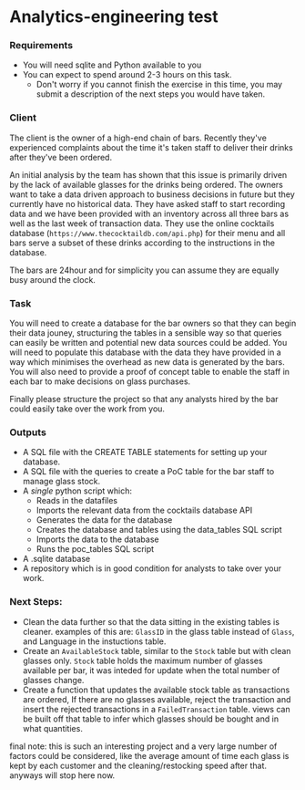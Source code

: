 # Analytics-engineering test

### Requirements
- You will need sqlite and Python available to you
- You can expect to spend around 2-3 hours on this task.
    - Don't worry if you cannot finish the exercise in this time, you may submit a description of the next steps you would have taken.

### Client
The client is the owner of a high-end chain of bars. Recently they've experienced complaints about the time it's taken staff to deliver their drinks after they've been ordered.

An initial analysis by the team has shown that this issue is primarily driven by the lack of available glasses for the drinks being ordered. The owners want to take a data driven approach to business decisions in future but they currently have no historical data. They have asked staff to start recording data and we have been provided with an inventory across all three bars as well as the last week of transaction data.
They use the online cocktails database (`https://www.thecocktaildb.com/api.php`) for their menu and all bars serve a subset of these drinks according to the instructions in the database.

The bars are 24hour and for simplicity you can assume they are equally busy around the clock.

### Task
You will need to create a database for the bar owners so that they can begin their data jouney, structuring the tables in a sensible way so that queries can easily be written and potential new data sources could be added. You will need to populate this database with the data they have provided in a way which minimises the overhead as new data is generated by the bars. You will also need to provide a proof of concept table to enable the staff in each bar to make decisions on glass purchases.

Finally please structure the project so that any analysts hired by the bar could easily take over the work from you.

### Outputs
- A SQL file with the CREATE TABLE statements for setting up your database.
- A SQL file with the queries to create a PoC table for the bar staff to manage glass stock.
- A *single* python script which:
    - Reads in the datafiles
    - Imports the relevant data from the cocktails database API
    - Generates the data for the database
    - Creates the database and tables using the data_tables SQL script
    - Imports the data to the database
    - Runs the poc_tables SQL script
- A .sqlite database
- A repository which is in good condition for analysts to take over your work.

### Next Steps:
* Clean the data further so that the data sitting in the existing tables is cleaner. examples of this are: `GlassID` in the glass table instead of `Glass`, and Language in the instuctions table.
* Create an `AvailableStock` table, similar to the `Stock` table but with clean glasses only. `Stock` table holds the maximum number of glasses available per bar, it was inteded for update when the total number of glasses change.
* Create a function that updates the available stock table as transactions are ordered, If there are no glasses available, reject the transaction and insert the rejected transactions in a `FailedTransaction` table. views can be built off that table to infer which glasses should be bought and in what quantities.

final note: this is such an interesting project and a very large number of factors could be considered, like the average amount of time each glass is kept by each customer and the cleaning/restocking speed after that. anyways will stop here now. 
